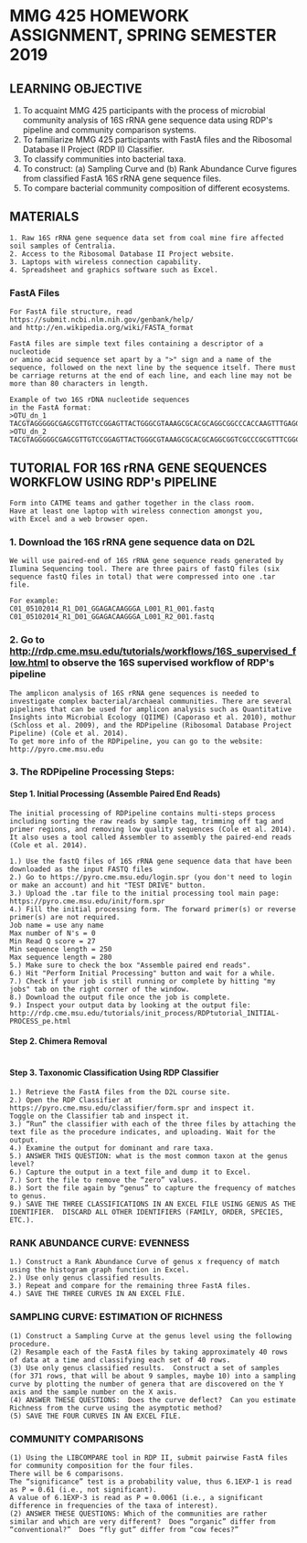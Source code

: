 # MMG 425 HOMEWORK ASSIGNMENT, SPRING SEMESTER 2019

## LEARNING OBJECTIVE

1. To acquaint MMG 425 participants with the process of microbial community analysis of 16S rRNA gene sequence data using RDP's pipeline and community comparison systems.
2. To familiarize MMG 425 participants with FastA files and the Ribosomal Database II Project (RDP II) Classifier.
3. To classify communities into bacterial taxa. 
4. To construct: (a) Sampling Curve and (b) Rank Abundance Curve figures from classified FastA 16S rRNA gene sequence files.
5. To compare bacterial community composition of different ecosystems.

## MATERIALS
```
1. Raw 16S rRNA gene sequence data set from coal mine fire affected soil samples of Centralia.
2. Access to the Ribosomal Database II Project website. 
3. Laptops with wireless connection capability.
4. Spreadsheet and graphics software such as Excel.
```
### FastA Files
```
For FastA file structure, read https://submit.ncbi.nlm.nih.gov/genbank/help/ 
and http://en.wikipedia.org/wiki/FASTA_format

FastA files are simple text files containing a descriptor of a nucleotide 
or amino acid sequence set apart by a ">" sign and a name of the sequence, followed on the next line by the sequence itself. There must be carriage returns at the end of each line, and each line may not be more than 80 characters in length.

Example of two 16S rDNA nucleotide sequences
in the FastA format:
>OTU_dn_1
TACGTAGGGGGCGAGCGTTGTCCGGAGTTACTGGGCGTAAAGCGCACGCAGGCGGCCCACCAAGTTTGAGGTGACAGTCTCCGGCTTAACTGGGGAAGGACCTTGAAGACTGGGGGGCTTGAGGACTTGAGAGGGACACGGAATTCCGGGTGTAGTGGTGAAATGCGTAGATATCCGGAGGAACACCAAAGGCGAAGGCAGTGTCCTGGCAAGCTCCTGACGCTCAGGTGCGAAAGCCAGGGGAGCGAACGGG
>OTU_dn_2
TACGTAGGGGGCGAGCGTTGTCCGGAGTTACTGGGCGTAAAGCGCACGCAGGCGGTCGCCCGCGTTTCGGCTGACAGTGGAGGGCTTCACTCTCCAAGGCGTCGAAAAACGGGGTGACTGGAGGGCCTCAGAGGGACCTGGAACTCCGGGTGGAGCGGTGAAATGCGTAGAGATCCGGAAGAACACCACAGGCGAAGGCAGGGTCCTGGGAGGTACCTGACGCTCAGGTGCGAAAGCAAGGGGAGCGAACGGG
```
## TUTORIAL FOR 16S rRNA GENE SEQUENCES WORKFLOW USING RDP's PIPELINE
```
Form into CATME teams and gather together in the class room.  
Have at least one laptop with wireless connection amongst you,
with Excel and a web browser open.
```
### 1. Download the 16S rRNA gene sequence data on D2L
```
We will use paired-end of 16S rRNA gene sequence reads generated by Ilumina Sequencing tool. There are three pairs of fastQ files (six sequence fastQ files in total) that were compressed into one .tar file. 

For example: 
C01_05102014_R1_D01_GGAGACAAGGGA_L001_R1_001.fastq 
C01_05102014_R1_D01_GGAGACAAGGGA_L001_R2_001.fastq
```
### 2. Go to http://rdp.cme.msu.edu/tutorials/workflows/16S_supervised_flow.html to observe the 16S supervised workflow of RDP's pipeline 
```
The amplicon analysis of 16S rRNA gene sequences is needed to investigate complex bacterial/archaeal communities. There are several pipelines that can be used for amplicon analysis such as Quantitative Insights into Microbial Ecology (QIIME) (Caporaso et al. 2010), mothur (Schloss et al. 2009), and the RDPipeline (Ribosomal Database Project Pipeline) (Cole et al. 2014).
To get more info of the RDPipeline, you can go to the website:
http://pyro.cme.msu.edu
```
### 3. The RDPipeline Processing Steps:

#### Step 1. Initial Processing (Assemble Paired End Reads)
```
The initial processing of RDPipeline contains multi-steps process including sorting the raw reads by sample tag, trimming off tag and primer regions, and removing low quality sequences (Cole et al. 2014). It also uses a tool called Assembler to assembly the paired-end reads (Cole et al. 2014).

1.) Use the fastQ files of 16S rRNA gene sequence data that have been downloaded as the input FASTQ files
2.) Go to https://pyro.cme.msu.edu/login.spr (you don't need to login or make an account) and hit "TEST DRIVE" button.
3.) Upload the .tar file to the initial processing tool main page: https://pyro.cme.msu.edu/init/form.spr
4.) Fill the initial processing form. The forward primer(s) or reverse primer(s) are not required. 
Job name = use any name
Max number of N's = 0
Min Read Q score = 27
Min sequence length = 250
Max sequence length = 280
5.) Make sure to check the box "Assemble paired end reads". 
6.) Hit "Perform Initial Processing" button and wait for a while.
7.) Check if your job is still running or complete by hitting "my jobs" tab on the right corner of the window.
8.) Download the output file once the job is complete.
9.) Inspect your output data by looking at the output file: http://rdp.cme.msu.edu/tutorials/init_process/RDPtutorial_INITIAL-PROCESS_pe.html
```
#### Step 2. Chimera Removal
```
```
#### Step 3. Taxonomic Classification Using RDP Classifier
```
1.) Retrieve the FastA files from the D2L course site. 
2.) Open the RDP Classifier at https://pyro.cme.msu.edu/classifier/form.spr and inspect it.
Toggle on the Classifier tab and inspect it. 
3.) “Run” the classifier with each of the three files by attaching the text file as the procedure indicates, and uploading. Wait for the output.  
4.) Examine the output for dominant and rare taxa. 
5.) ANSWER THIS QUESTION: what is the most common taxon at the genus level?  
6.) Capture the output in a text file and dump it to Excel.  
7.) Sort the file to remove the “zero” values.  
8.) Sort the file again by “genus” to capture the frequency of matches to genus. 
9.) SAVE THE THREE CLASSIFICATIONS IN AN EXCEL FILE USING GENUS AS THE IDENTIFIER.  DISCARD ALL OTHER IDENTIFIERS (FAMILY, ORDER, SPECIES, ETC.).
```
### RANK ABUNDANCE CURVE: EVENNESS
```  
1.) Construct a Rank Abundance Curve of genus x frequency of match using the histogram graph function in Excel. 
2.) Use only genus classified results.  
3.) Repeat and compare for the remaining three FastA files. 
4.) SAVE THE THREE CURVES IN AN EXCEL FILE.
```
### SAMPLING CURVE: ESTIMATION OF RICHNESS
```
(1) Construct a Sampling Curve at the genus level using the following procedure. 
(2) Resample each of the FastA files by taking approximately 40 rows of data at a time and classifying each set of 40 rows. 
(3) Use only genus classified results.  Construct a set of samples (for 371 rows, that will be about 9 samples, maybe 10) into a sampling curve by plotting the number of genera that are discovered on the Y axis and the sample number on the X axis.  
(4) ANSWER THESE QUESTIONS:  Does the curve deflect?  Can you estimate Richness from the curve using the asymptotic method? 
(5) SAVE THE FOUR CURVES IN AN EXCEL FILE.
```
### COMMUNITY COMPARISONS
```
(1) Using the LIBCOMPARE tool in RDP II, submit pairwise FastA files for community composition for the four files.  
There will be 6 comparisons.  
The “significance” test is a probability value, thus 6.1EXP-1 is read as P = 0.61 (i.e., not significant).  
A value of 6.1EXP-3 is read as P = 0.0061 (i.e., a significant difference in frequencies of the taxa of interest). 
(2) ANSWER THESE QUESTIONS: Which of the communities are rather similar and which are very different?  Does “organic” differ from “conventional?”  Does “fly gut” differ from “cow feces?”
```









